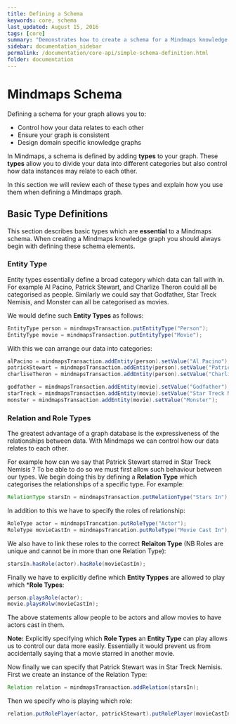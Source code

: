 ```yaml
---
title: Defining a Schema
keywords: core, schema
last_updated: August 15, 2016
tags: [core]
summary: "Demonstrates how to create a schema for a Mindmaps knowledge graph"
sidebar: documentation_sidebar
permalink: /documentation/core-api/simple-schema-definition.html
folder: documentation
---
```


# Mindmaps Schema

Defining a schema for your graph allows you to:

* Control how your data relates to each other
* Ensure your graph is consistent
* Design domain specific knowledge graphs

In Mindmaps, a schema is defined by adding **types** to your graph.
These **types** allow you to divide your  data into different categories but also control how data instances may relate to each other.

In this section we will review each of these types and explain how you use them when defining a Mindmaps graph.

## Basic Type Definitions

This section describes basic types which are **essential** to a Mindmaps schema.
When creating a Mindmaps knowledge graph you should always begin with defining these schema elements.

### Entity Type

Entity types essentially define a broad category which data can fall with in. For example Al Pacino, Patrick Stewart,
and Charlize Theron could all be categorised as people.
Similarly we could say that Godfather, Star Treck Nemisis, and Monster can all be categorised as movies.

We would define such **Entity Types** as follows:

```java
EntityType person = mindmapsTransaction.putEntityType("Person");
EntityType movie = mindmapsTransaction.putEntityType("Movie");
```

With this we can arrange our data into categories:

```java
alPacino = mindmapsTransaction.addEntity(person).setValue("Al Pacino");
patrickStewart = mindmapsTransaction.addEntity(person).setValue("Patrick Stewart");
charliseTheron = mindmapsTransaction.addEntity(person).setValue("Charlise Theron");

godfather = mindmapsTransaction.addEntity(movie).setValue("Godfather");
starTreck = mindmapsTransaction.addEntity(movie).setValue("Star Treck Nemisis");
monster = mindmapsTransaction.addEntity(movie).setValue("Monster");
```

### Relation and Role Types

The greatest advantage of a graph database is the expressiveness of the relationships between data.
With Mindmaps we can control how our data relates to each other.

For example how can we say that Patrick Stewart starred in Star Treck Nemisis ?
To be able to do so we must first allow such behaviour between our types.
We begin doing this by defining a **Relation Type** which categorises the relationships of a specific type.
For example:

```java
RelationType starsIn = mindmapsTransaction.putRelationType("Stars In");
```

In addition to this we have to specify the roles of relationship:

```java
RoleType actor = mindmapsTrancation.putRoleType("Actor");
RoleType movieCastIn = mindmapsTrancation.putRoleType("Movie Cast In");
```

We also have to link these roles to the correct **Relaiton Type** (NB Roles are unique and cannot be in more than one
Relation Type):


```java
starsIn.hasRole(actor).hasRole(movieCastIn);
```

Finally we have to explicitly define which **Entity Typpes** are allowed to play which ***Role Types**:

```java
person.playsRole(actor);
movie.playsRolw(movieCastIn);
```

The above statements allow people to be actors and allow movies to have actors cast in them.

**Note:** Explicitly specifying which **Role Types** an **Entity Type** can play allows us to control our data more easily.
Essentially it would prevent us from accidentally saying that a movie starred in another movie.

Now finally we can specify that Patrick Stewart was in Star Treck Nemisis.
First we create an instance of the Relation Type:


```java
Relation relation = mindmapsTransaction.addRelation(starsIn);
```

Then we specify who is playing which role:

```java
relation.putRolePlayer(actor, patrickStewart).putRolePlayer(movieCastIn, startreck);
```
